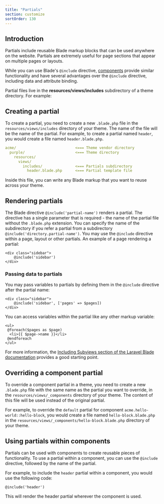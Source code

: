 ```yaml
---
title: "Partials"
section: customize
sortOrder: 130
---
```


## Introduction

Partials include reusable Blade markup blocks that can be used anywhere on the website. Partials are extremely useful for page sections that appear on multiple pages or layouts.

While you can use Blade's `@include` directive, [components](../extend/components) provide similar functionality and have several advantages over the `@include` directive, including data and attribute binding.

Partial files live in the **resources/views/includes** subdirectory of a theme directory. For example:

## Creating a partial

To create a partial, you need to create a new `.blade.php` file in the `resources/views/includes` directory of your theme. The name of the file will be the name of the partial. For example, to create a partial named `header`, you would create a file named `header.blade.php`.

```yaml
acme/                           <=== Theme vendor directory
  purple/                       <=== Theme directory
    resources/
      views/
        includes/               <=== Partials subdirectory
          header.blade.php      <=== Partial template file
```

Inside this file, you can write any Blade markup that you want to reuse across your theme.

## Rendering partials

The Blade directive `@include('partial-name')` renders a partial. The directive has a single parameter that is required - the name of the partial file without the `.blade.php` extension. You can specify the name of the subdirectory if you refer a partial from a subdirectory `@include('directory.partial-name')`. You may use the `@include` directive within a page, layout or other partials. An example of a page rendering a partial:

```blade
<div class="sidebar">
    @include('sidebar')
</div>
```

### Passing data to partials

You may pass variables to partials by defining them in the `@include` directive after the partial name:

```blade
<div class="sidebar">
    @include('sidebar', ['pages' => $pages])
</div>
```

You can access variables within the partial like any other markup variable:

```blade
<ul>
 @foreach($pages as $page)
  <li>{{ $page->name }}</li>
 @endforeach
</ul>
```

For more information, the [Including Subviews section of the Laravel Blade documentation](https://laravel.com/docs/blade#including-subviews) provides a good starting point.

## Overriding a component partial

To override a component partial in a theme, you need to create a new `.blade.php` file with the same name as the partial you want to override, in the `resources/views/_components` directory of your theme. The content of this file will be used instead of the original partial.

For example, to override the `default` partial for component `acme.hello-world::hello-block`, you would create a file named `hello-block.blade.php` in the `resources/views/_components/hello-block.blade.php` directory of your theme.

## Using partials within components

Partials can be used with components to create reusable pieces of functionality. To use a partial within a component, you can use the `@include` directive, followed by the name of the partial.

For example, to include the `header` partial within a component, you would use the following code:

```blade
@include('header')
```

This will render the header partial wherever the component is used.
